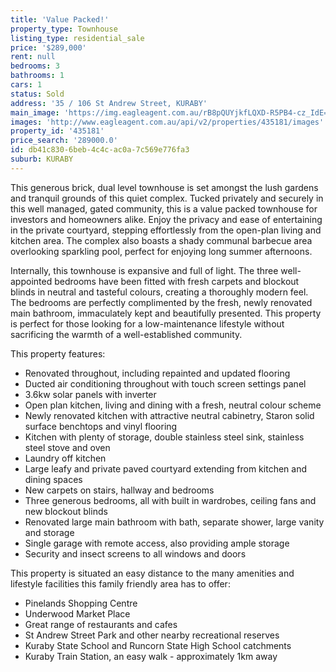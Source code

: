 ```yaml
---
title: 'Value Packed!'
property_type: Townhouse
listing_type: residential_sale
price: '$289,000'
rent: null
bedrooms: 3
bathrooms: 1
cars: 1
status: Sold
address: '35 / 106 St Andrew Street, KURABY'
main_image: 'https://img.eagleagent.com.au/rB8pQUYjkfLQXD-R5PB4-cz_IdE=/1280x854/smart/https://s3-us-west-2.amazonaws.com/eagleagent-orig/images/6821403/126194918-image-M.jpg'
images: 'http://www.eagleagent.com.au/api/v2/properties/435181/images'
property_id: '435181'
price_search: '289000.0'
id: db41c830-6beb-4c4c-ac0a-7c569e776fa3
suburb: KURABY
---
```

This generous brick, dual level townhouse is set amongst the lush gardens and tranquil grounds of this quiet complex. Tucked privately and securely in this well managed, gated community, this is a value packed townhouse for investors and homeowners alike. Enjoy the privacy and ease of entertaining in the private courtyard, stepping effortlessly from the open-plan living and kitchen area. The complex also boasts a shady communal barbecue area overlooking sparkling pool, perfect for enjoying long summer afternoons.

Internally, this townhouse is expansive and full of light. The three well-appointed bedrooms have been fitted with fresh carpets and blockout blinds in neutral and tasteful colours, creating a thoroughly modern feel. The bedrooms are perfectly complimented by the fresh, newly renovated main bathroom, immaculately kept and beautifully presented. This property is perfect for those looking for a low-maintenance lifestyle without sacrificing the warmth of a well-established community.

This property features:

*  Renovated throughout, including repainted and updated flooring
*  Ducted air conditioning throughout with touch screen settings panel
*  3.6kw solar panels with inverter
*  Open plan kitchen, living and dining with a fresh, neutral colour scheme
*  Newly renovated kitchen with attractive neutral cabinetry, Staron solid surface benchtops and vinyl flooring
*  Kitchen with plenty of storage, double stainless steel sink, stainless steel stove and oven
*  Laundry off kitchen
*  Large leafy and private paved courtyard extending from kitchen and dining spaces
*  New carpets on stairs, hallway and bedrooms
*  Three generous bedrooms, all with built in wardrobes, ceiling fans and new blockout blinds
*  Renovated large main bathroom with bath, separate shower, large vanity and storage
*  Single garage with remote access, also providing ample storage
*  Security and insect screens to all windows and doors

This property is situated an easy distance to the many amenities and lifestyle facilities this family friendly area has to offer:
*  Pinelands Shopping Centre
*  Underwood Market Place
*  Great range of restaurants and cafes
*  St Andrew Street Park and other nearby recreational reserves
*  Kuraby State School and Runcorn State High School catchments
*  Kuraby Train Station, an easy walk - approximately 1km away